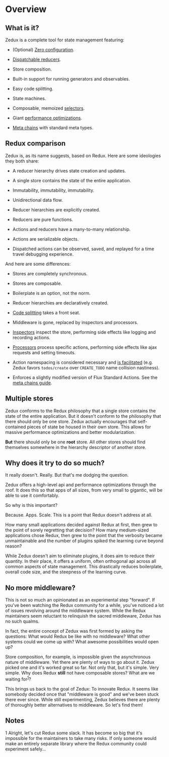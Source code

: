 # Overview

## What is it?

Zedux is a complete tool for state management featuring:

- (Optional) [Zero configuration](/docs/guides/zeroConfiguration.md).

- [Dispatchable reducers](/docs/guides/dispatchableReducers.md).

- Store composition.

- Built-in support for running generators and observables.

- Easy code splitting.

- State machines.

- Composable, memoized [selectors](/docs/types/Selector.md).

- Giant [performance optimizations](/docs/guides/optimizingPerformance.md).

- [Meta chains](/docs/guides/metaChains.md) with standard meta types.

## Redux comparison

Zedux is, as its name suggests, based on Redux. Here are some ideologies they both share:

- A reducer hierarchy drives state creation and updates.

- A single store contains the state of the entire application.

- Immutability, immutability, immutability.

- Unidirectional data flow.

- Reducer hierarchies are explicitly created.

- Reducers are pure functions.

- Actions and reducers have a many-to-many relationship.

- Actions are serializable objects.

- Dispatched actions can be observed, saved, and replayed for a time travel debugging experience.

And here are some differences:

- Stores are completely synchronous.

- Stores are composable.

- Boilerplate is an option, not the norm.

- Reducer hierarchies are declaratively created.

- [Code splitting](/docs/api/Store.md#storeuse) takes a front seat.

- Middleware is gone, replaced by inspectors and processors.

- [Inspectors](/docs/guides/theInspectorLayer.md) inspect the store, performing side effects like logging and recording actions.

- [Processors](/docs/guides/theProcessorLayer.md) process specific actions, performing side effects like ajax requests and setting timeouts.

- Action namespacing is considered necessary and [is facilitated](/docs/api/act.namespace.md) (e.g. Zedux favors `todos/create` over `CREATE_TODO` name collision nastiness).

- Enforces a slightly modified version of Flux Standard Actions. See the [meta chains guide](/docs/guides/metaChains.md).

## Multiple stores

Zedux conforms to the Redux philosophy that a single store contains the state of the entire application. But it doesn't conform to the philosophy that there should only be one store. Zedux actually encourages that self-contained pieces of state be housed in their own store. This allows for massive performance optimizations and better modularization.

**But** there should only be one **root** store. All other stores should find themselves somewhere in the hierarchy descriptor of another store.

## Why does it try to do so much?

It really doesn't. Really. But that's me dodging the question.

Zedux offers a high-level api and performance optimizations through the roof. It does this so that apps of all sizes, from very small to gigantic, will be able to use it comfortably.

So why is this important?

Because. Apps. Scale. This is a point that Redux doesn't address at all.

How many small applications decided against Redux at first, then grew to the point of sorely regretting that decision? How many medium-sized applications chose Redux, then grew to the point that the verbosity became unmaintainable and the number of plugins spiked the learning curve beyond reason?

While Zedux doesn't aim to eliminate plugins, it does aim to reduce their quantity. In their place, it offers a uniform, often orthogonal api across all common aspects of state management. This drastically reduces boilerplate, overall code size, and the steepness of the learning curve.

## No more middleware?

This is not so much an opinionated as an experimental step "forward". If you've been watching the Redux community for a while, you've noticed a lot of issues revolving around the middleware system. While the Redux maintainers seem reluctant to relinquish the sacred middleware, Zedux has no such qualms.

In fact, the entire concept of Zedux was first formed by asking the questions: What would Redux be like with no middleware? What other systems could we come up with? What awesome possibilities would open up?

Store composition, for example, is impossible given the asynchronous nature of middleware. Yet there are plenty of ways to go about it. Zedux picked one and it's worked great so far. Not only that, but it's simple. Very simple. Why does Redux **still** not have composable stores? What are we waiting for<sup>[1](#footnote1)</sup>?

This brings us back to the goal of Zedux: To innovate Redux. It seems like somebody decided once that "middleware is good" and we've been stuck there ever since. While still experimenting, Zedux believes there are plenty of thoroughly better alternatives to middleware. So let's find them!

## Notes

<a name="footnote1">1</a> Alright, let's cut Redux some slack. It has become so big that it's impossible for the maintainers to take many risks. If only someone would make an entirely separate library where the Redux community could experiment safely...
